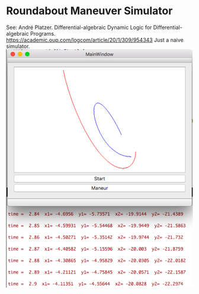 # Roundabout Maneuver Simulator

See:
André Platzer. Differential-algebraic Dynamic Logic for Differential-algebraic Programs. 
https://academic.oup.com/logcom/article/20/1/309/954343 
Just a naive simulator.
![Example of Air Collision Preserve Maneuver](https://raw.githubusercontent.com/SergeyStaroletov/RoundAboutManeuver/master/RoundAbout.png)

